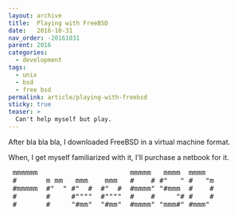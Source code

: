 ```yaml
---
layout: archive
title:  Playing with FreeBSD
date:   2016-10-31
nav_order: -20161031
parent: 2016
categories:
  - development
tags:
  - unix
  - bsd
  - free bsd
permalink: article/playing-with-freebsd
sticky: true
teaser: >
  Can't help myself but play.
---
```


After bla bla bla, I downloaded FreeBSD in a virtual machine format.

When, I get myself familiarized with it, I'll purchase a netbook for it.

<pre>
 mmmmmm                      mmmmm   mmmm  mmmm
 #       m mm   mmm    mmm   #    # #"   " #   "m
 #mmmmm  #"  " #"  #  #"  #  #mmmm" "#mmm  #    #
 #       #     #""""  #""""  #    #     "# #    #
 #       #     "#mm"  "#mm"  #mmmm" "mmm#" #mmm"
</pre>
